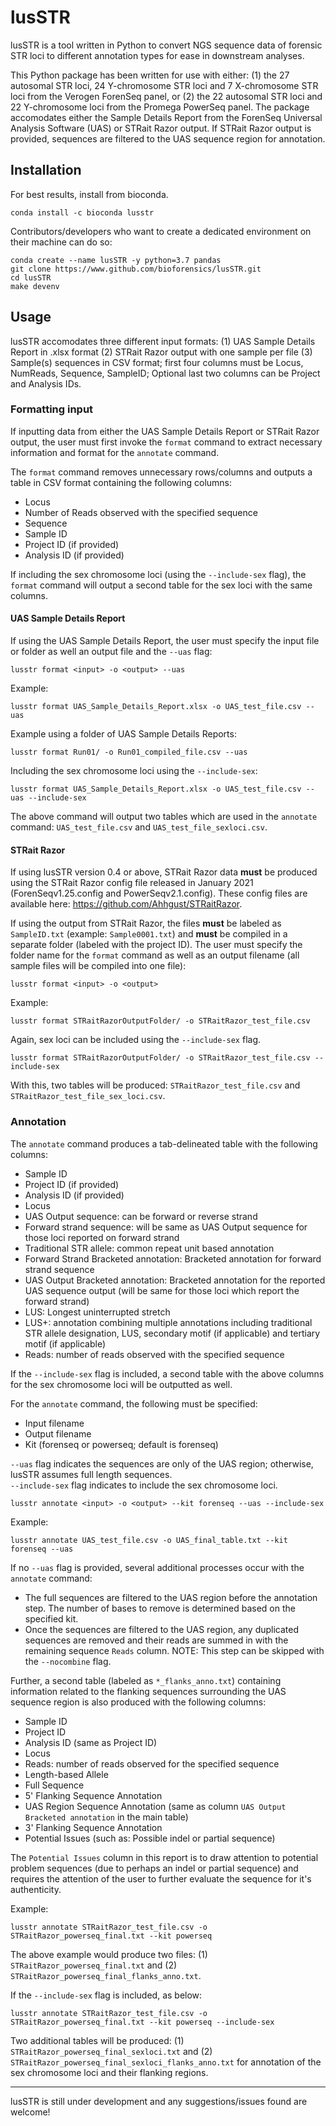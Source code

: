 # lusSTR

lusSTR is a tool written in Python to convert NGS sequence data of forensic STR loci to different annotation types for ease in downstream analyses.

This Python package has been written for use with either: (1) the 27 autosomal STR loci, 24 Y-chromosome STR loci and 7 X-chromosome STR loci from the Verogen ForenSeq panel, or (2) the 22 autosomal STR loci and 22 Y-chromosome loci from the Promega PowerSeq panel. The package accomodates either the Sample Details Report from the ForenSeq Universal Analysis Software (UAS) or STRait Razor output. If STRait Razor output is provided, sequences are filtered to the UAS sequence region for annotation.


## Installation

For best results, install from bioconda.
```
conda install -c bioconda lusstr
```
Contributors/developers who want to create a dedicated environment on their machine can do so:
```
conda create --name lusSTR -y python=3.7 pandas
git clone https://www.github.com/bioforensics/lusSTR.git
cd lusSTR
make devenv
```

## Usage

lusSTR accomodates three different input formats:
(1) UAS Sample Details Report in .xlsx format
(2) STRait Razor output with one sample per file
(3) Sample(s) sequences in CSV format; first four columns must be Locus, NumReads, Sequence, SampleID; Optional last two columns can be Project and Analysis IDs.

### Formatting input

If inputting data from either the UAS Sample Details Report or STRait Razor output, the user must first invoke the ```format``` command to extract necessary information and format for the ```annotate``` command.

The ```format``` command removes unnecessary rows/columns and outputs a table in CSV format containing the following columns:
*  Locus
*  Number of Reads observed with the specified sequence
*  Sequence
*  Sample ID
*  Project ID (if provided)
*  Analysis ID (if provided)

If including the sex chromosome loci (using the ```--include-sex``` flag), the ```format``` command will output a second table for the sex loci with the same columns.


#### **UAS Sample Details Report**

If using the UAS Sample Details Report, the user must specify the input file or folder as well an output file and the ```--uas``` flag:
```
lusstr format <input> -o <output> --uas
```

Example:
```
lusstr format UAS_Sample_Details_Report.xlsx -o UAS_test_file.csv --uas
```
Example using a folder of UAS Sample Details Reports:
```
lusstr format Run01/ -o Run01_compiled_file.csv --uas
```

Including the sex chromosome loci using the ```--include-sex```:

```
lusstr format UAS_Sample_Details_Report.xlsx -o UAS_test_file.csv --uas --include-sex
```

The above command will output two tables which are used in the ```annotate``` command: ```UAS_test_file.csv``` and ```UAS_test_file_sexloci.csv```.  

#### **STRait Razor**

If using lusSTR version 0.4 or above, STRait Razor data **must** be produced using the STRait Razor config file released in January 2021 (ForenSeqv1.25.config and PowerSeqv2.1.config). These config files are available here: https://github.com/Ahhgust/STRaitRazor.

If using the output from STRait Razor, the files **must** be labeled as ```SampleID.txt``` (example: ```Sample0001.txt```) and **must** be compiled in a separate folder (labeled with the project ID). The user must specify the folder name for the ```format``` command as well as an output filename (all sample files will be compiled into one file):
```
lusstr format <input> -o <output>
```

Example:

```
lusstr format STRaitRazorOutputFolder/ -o STRaitRazor_test_file.csv
```

Again, sex loci can be included using the ```--include-sex``` flag.
```
lusstr format STRaitRazorOutputFolder/ -o STRaitRazor_test_file.csv --include-sex
```
With this, two tables will be produced: ```STRaitRazor_test_file.csv``` and ```STRaitRazor_test_file_sex_loci.csv```.


### Annotation

The ```annotate``` command produces a tab-delineated table with the following columns:
*  Sample ID
*  Project ID (if provided)
*  Analysis ID (if provided)
*  Locus
*  UAS Output sequence: can be forward or reverse strand
*  Forward strand sequence: will be same as UAS Output sequence for those loci reported on forward strand
*  Traditional STR allele: common repeat unit based annotation
*  Forward Strand Bracketed annotation: Bracketed annotation for forward strand sequence
*  UAS Output Bracketed annotation: Bracketed annotation for the reported UAS sequence output (will be same for those loci which report the forward strand)
*  LUS: Longest uninterrupted stretch
*  LUS+: annotation combining multiple annotations including traditional STR allele designation, LUS, secondary motif (if applicable) and tertiary motif (if applicable)
*  Reads: number of reads observed with the specified sequence

If the ```--include-sex``` flag is included, a second table with the above columns for the sex chromosome loci will be outputted as well.

For the ```annotate``` command, the following must be specified:
*  Input filename
*  Output filename
*  Kit (forenseq or powerseq; default is forenseq)

```--uas``` flag indicates the sequences are only of the UAS region; otherwise, lusSTR assumes full length sequences.  
```--include-sex``` flag indicates to include the sex chromosome loci.

```
lusstr annotate <input> -o <output> --kit forenseq --uas --include-sex
```
Example:
```
lusstr annotate UAS_test_file.csv -o UAS_final_table.txt --kit forenseq --uas
```

If no ```--uas``` flag is provided, several additional processes occur with the ```annotate``` command:
*  The full sequences are filtered to the UAS region before the annotation step. The number of bases to remove is determined based on the specified kit.
*  Once the sequences are filtered to the UAS region, any duplicated sequences are removed and their reads are summed in with the remaining sequence ```Reads``` column. NOTE: This step can be skipped with the ```--nocombine``` flag.
  
Further, a second table (labeled as ```*_flanks_anno.txt```) containing information related to the flanking sequences surrounding the UAS sequence region is also produced with the following columns:
*  Sample ID
*  Project ID
*  Analysis ID (same as Project ID)
*  Locus
*  Reads: number of reads observed for the specified sequence
*  Length-based Allele
*  Full Sequence
*  5' Flanking Sequence Annotation
*  UAS Region Sequence Annotation (same as column ```UAS Output Bracketed annotation``` in the main table)
*  3' Flanking Sequence Annotation
*  Potential Issues (such as: Possible indel or partial sequence)

The ```Potential Issues``` column in this report is to draw attention to potential problem sequences (due to perhaps an indel or partial sequence) and requires the attention of the user to further evaluate the sequence for it's authenticity.
 
Example:
```
lusstr annotate STRaitRazor_test_file.csv -o STRaitRazor_powerseq_final.txt --kit powerseq
```
The above example would produce two files: (1) ```STRaitRazor_powerseq_final.txt``` and (2) ```STRaitRazor_powerseq_final_flanks_anno.txt```. 

If the ```--include-sex``` flag is included, as below:
```
lusstr annotate STRaitRazor_test_file.csv -o STRaitRazor_powerseq_final.txt --kit powerseq --include-sex
```
 Two additional tables will be produced: (1) ```STRaitRazor_powerseq_final_sexloci.txt``` and (2) ```STRaitRazor_powerseq_final_sexloci_flanks_anno.txt``` for annotation of the sex chromosome loci and their flanking regions.

----

lusSTR is still under development and any suggestions/issues found are welcome!
